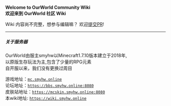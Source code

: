 **Welcome to OurWorld Community Wiki**  
**欢迎来到 OurWorld 社区 Wiki**

Wiki 内容尚不完整，想参与编辑嘛？ 欢迎[提交PR](https://github.com/smyhw/OurWorldCommunityWiki/pulls)!
***

##### 关于服务器

OurWorld由服主smyhw以Minecraft1.7.10版本建立于2018年,  
以原版生存玩法为主,包含了少量的RPG元素  
自开服以来，我们没有更换过周目

游戏地址：[`mc.smyhw.online`](mc.smyhw.online)  
论坛地址：[`https://bbs.smyhw.online:8080`](https://bbs.smyhw.online:8080)  
皮肤站地址：[`https://mcskin.smyhw.online:8080`](https://mcskin.smyhw.online:8080)  
本wiki地址: [`https://wiki.smyhw.online`](https://wiki.smyhw.online)  
  
